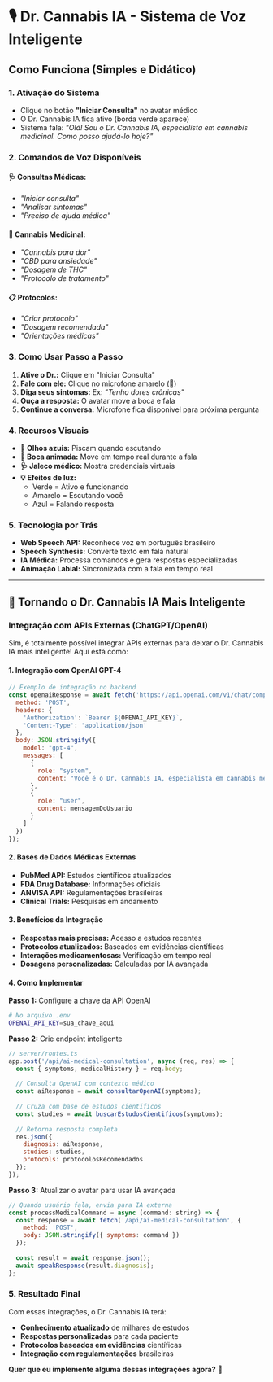 # 🎙️ Dr. Cannabis IA - Sistema de Voz Inteligente

## Como Funciona (Simples e Didático)

### 1. **Ativação do Sistema**
- Clique no botão **"Iniciar Consulta"** no avatar médico
- O Dr. Cannabis IA fica ativo (borda verde aparece)
- Sistema fala: *"Olá! Sou o Dr. Cannabis IA, especialista em cannabis medicinal. Como posso ajudá-lo hoje?"*

### 2. **Comandos de Voz Disponíveis**

#### 🩺 **Consultas Médicas:**
- *"Iniciar consulta"* 
- *"Analisar sintomas"*
- *"Preciso de ajuda médica"*

#### 💊 **Cannabis Medicinal:**
- *"Cannabis para dor"*
- *"CBD para ansiedade"*
- *"Dosagem de THC"*
- *"Protocolo de tratamento"*

#### 📋 **Protocolos:**
- *"Criar protocolo"*
- *"Dosagem recomendada"*
- *"Orientações médicas"*

### 3. **Como Usar Passo a Passo**

1. **Ative o Dr.:** Clique em "Iniciar Consulta"
2. **Fale com ele:** Clique no microfone amarelo (🎤)
3. **Diga seus sintomas:** Ex: *"Tenho dores crônicas"*
4. **Ouça a resposta:** O avatar move a boca e fala
5. **Continue a conversa:** Microfone fica disponível para próxima pergunta

### 4. **Recursos Visuais**

- **👀 Olhos azuis:** Piscam quando escutando
- **👄 Boca animada:** Move em tempo real durante a fala
- **🩺 Jaleco médico:** Mostra credenciais virtuais
- **💡 Efeitos de luz:** 
  - Verde = Ativo e funcionando
  - Amarelo = Escutando você
  - Azul = Falando resposta

### 5. **Tecnologia por Trás**

- **Web Speech API:** Reconhece voz em português brasileiro
- **Speech Synthesis:** Converte texto em fala natural
- **IA Médica:** Processa comandos e gera respostas especializadas
- **Animação Labial:** Sincronizada com a fala em tempo real

---

## 🚀 Tornando o Dr. Cannabis IA Mais Inteligente

### **Integração com APIs Externas (ChatGPT/OpenAI)**

Sim, é totalmente possível integrar APIs externas para deixar o Dr. Cannabis IA mais inteligente! Aqui está como:

#### **1. Integração com OpenAI GPT-4**
```javascript
// Exemplo de integração no backend
const openaiResponse = await fetch('https://api.openai.com/v1/chat/completions', {
  method: 'POST',
  headers: {
    'Authorization': `Bearer ${OPENAI_API_KEY}`,
    'Content-Type': 'application/json'
  },
  body: JSON.stringify({
    model: "gpt-4",
    messages: [
      {
        role: "system", 
        content: "Você é o Dr. Cannabis IA, especialista em cannabis medicinal..."
      },
      {
        role: "user", 
        content: mensagemDoUsuario
      }
    ]
  })
});
```

#### **2. Bases de Dados Médicas Externas**
- **PubMed API:** Estudos científicos atualizados
- **FDA Drug Database:** Informações oficiais
- **ANVISA API:** Regulamentações brasileiras
- **Clinical Trials:** Pesquisas em andamento

#### **3. Benefícios da Integração**
- **Respostas mais precisas:** Acesso a estudos recentes
- **Protocolos atualizados:** Baseados em evidências científicas
- **Interações medicamentosas:** Verificação em tempo real
- **Dosagens personalizadas:** Calculadas por IA avançada

#### **4. Como Implementar**

**Passo 1:** Configure a chave da API OpenAI
```bash
# No arquivo .env
OPENAI_API_KEY=sua_chave_aqui
```

**Passo 2:** Crie endpoint inteligente
```javascript
// server/routes.ts
app.post('/api/ai-medical-consultation', async (req, res) => {
  const { symptoms, medicalHistory } = req.body;
  
  // Consulta OpenAI com contexto médico
  const aiResponse = await consultarOpenAI(symptoms);
  
  // Cruza com base de estudos científicos
  const studies = await buscarEstudosCientificos(symptoms);
  
  // Retorna resposta completa
  res.json({
    diagnosis: aiResponse,
    studies: studies,
    protocols: protocolosRecomendados
  });
});
```

**Passo 3:** Atualizar o avatar para usar IA avançada
```javascript
// Quando usuário fala, envia para IA externa
const processMedicalCommand = async (command: string) => {
  const response = await fetch('/api/ai-medical-consultation', {
    method: 'POST',
    body: JSON.stringify({ symptoms: command })
  });
  
  const result = await response.json();
  await speakResponse(result.diagnosis);
};
```

### **5. Resultado Final**
Com essas integrações, o Dr. Cannabis IA terá:
- **Conhecimento atualizado** de milhares de estudos
- **Respostas personalizadas** para cada paciente
- **Protocolos baseados em evidências** científicas
- **Integração com regulamentações** brasileiras

**Quer que eu implemente alguma dessas integrações agora?** 🚀